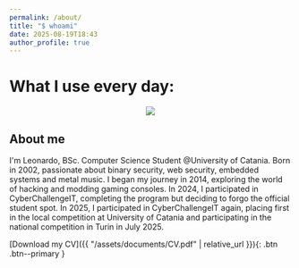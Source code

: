 ```yaml
---
permalink: /about/
title: "$ whoami"
date: 2025-08-19T18:43
author_profile: true
---
```

# What I use every day:

<p align="center">
    <img
      src="https://go-skill-icons.vercel.app/api/icons?i=kali,windows,git,github,docker,c,cpp,python,lua,bash,platformio,arduino,wireshark,burpsuite,hackthebox"
    />
</p>

## About me

<p align="left">I'm Leonardo, BSc. Computer Science Student @University of Catania. Born in 2002, passionate about binary security, web security, embedded systems and metal music. I began my journey in 2014, exploring the world of hacking and modding gaming consoles. In 2024, I participated in CyberChallengeIT, completing the program but deciding to forgo the official student spot. In 2025, I participated in CyberChallengeIT again, placing first in the local competition at University of Catania and participating in the national competition in Turin in July 2025.</p>

[Download my CV]({{ "/assets/documents/CV.pdf" | relative_url }}){: .btn .btn--primary }
